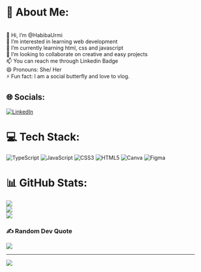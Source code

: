 # 💫 About Me:
<br>👋 Hi, I’m @HabibaUrmi<br>👀 I’m interested in learning web development<br>🌱 I’m currently learning html, css and javascript<br>💞️ I’m looking to collaborate on creative and easy projects<br>📫 You can reach me through Linkedin Badge<br>😄 Pronouns: She/ Her<br>⚡ Fun fact: I am a social butterfly and love to vlog.


## 🌐 Socials:
[![LinkedIn](https://img.shields.io/badge/LinkedIn-%230077B5.svg?logo=linkedin&logoColor=white)](https://linkedin.com/in/https://www.linkedin.com/in/habibaurmi/) 

# 💻 Tech Stack:
![TypeScript](https://img.shields.io/badge/typescript-%23007ACC.svg?style=for-the-badge&logo=typescript&logoColor=white) ![JavaScript](https://img.shields.io/badge/javascript-%23323330.svg?style=for-the-badge&logo=javascript&logoColor=%23F7DF1E) ![CSS3](https://img.shields.io/badge/css3-%231572B6.svg?style=for-the-badge&logo=css3&logoColor=white) ![HTML5](https://img.shields.io/badge/html5-%23E34F26.svg?style=for-the-badge&logo=html5&logoColor=white) ![Canva](https://img.shields.io/badge/Canva-%2300C4CC.svg?style=for-the-badge&logo=Canva&logoColor=white) ![Figma](https://img.shields.io/badge/figma-%23F24E1E.svg?style=for-the-badge&logo=figma&logoColor=white)
# 📊 GitHub Stats:
![](https://github-readme-stats.vercel.app/api?username=HabibaUrmi&theme=shadow_green&hide_border=false&include_all_commits=false&count_private=false)<br/>
![](https://github-readme-streak-stats.herokuapp.com/?user=HabibaUrmi&theme=shadow_green&hide_border=false)<br/>
![](https://github-readme-stats.vercel.app/api/top-langs/?username=HabibaUrmi&theme=shadow_green&hide_border=false&include_all_commits=false&count_private=false&layout=compact)

### ✍️ Random Dev Quote
![](https://quotes-github-readme.vercel.app/api?type=horizontal&theme=radical)

---
[![](https://visitcount.itsvg.in/api?id=HabibaUrmi&icon=0&color=0)](https://visitcount.itsvg.in)

<!-- Proudly created with GPRM ( https://gprm.itsvg.in ) -->

<!---
HabibaUrmi/HabibaUrmi is a ✨ special ✨ repository because its `README.md` (this file) appears on your GitHub profile.
You can click the Preview link to take a look at your changes.
--->
